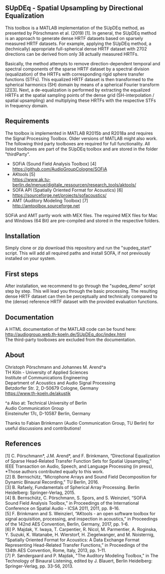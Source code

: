 ## SUpDEq - Spatial Upsampling by Directional Equalization
This toolbox is a MATLAB implementation of the SUpDEq method, as presented by Pörschmann et al. (2019) [1]. In general, the SUpDEq method is an approach to generate dense HRTF datasets based on sparsely measured HRTF datasets. For example, applying the SUpDEq method, a (technically) appropriate full-spherical dense HRTF dataset with 2702 directions can be derived from only 38 actually measured HRTFs. 

Basically, the method attempts to remove direction-dependent temporal and spectral components of the sparse HRTF dataset by a spectral division (equalization) of the HRTFs with corresponding rigid sphere transfer functions (STFs). This equalized HRTF dataset is then transformed to the spherical harmonics (SH) domain by means of a spherical Fourier transform [2][3]. Next, a de-equalization is performed by extracting the equalized HRTFs at the spatial sampling points of the dense grid (SH-interpolation / spatial upsampling) and multiplying these HRTFs with the respective STFs in frequency domain.

## Requirements
The toolbox is implemented in MATLAB R2015b and R2018a and requires the Signal Processing Toolbox. Older versions of MATLAB might also work. The following third party toolboxes are required for full functionality. All listed toolboxes are part of the SUpDEq toolbox and are stored in the folder "thirdParty".

- SOFiA (Sound Field Analysis Toolbox) [4]  
 https://github.com/AudioGroupCologne/SOFiA
- AKtools [5]   
https://www.ak.tu-berlin.de/menue/digitale_ressourcen/research_tools/aktools/
- SOFA API (Spatially Oriented Format for Acoustics) [6]  
https://sourceforge.net/projects/sofacoustics/
- AMT (Auditory Modeling Toolbox) [7]  
http://amtoolbox.sourceforge.net  

SOFiA and AMT partly work with MEX files. The required MEX files for Mac and Windows (64 Bit) are pre-compiled and stored in the respective folders. 


## Installation
Simply clone or zip download this repository and run the "supdeq_start" script. This will add all required paths and install SOFA, if not previously installed on your system. 

## First steps
After installation, we recommend to go through the "supdeq_demo" script step by step. This will lead you through the basic processing. The resulting dense HRTF dataset can then be perceptually and technically compared to the (dense) reference HRTF dataset with the provided evaluation functions.

## Documentation
A HTML documentation of the MATLAB code can be found here: http://audiogroup.web.th-koeln.de/SUpDEq_doc/index.html  
The third-party toolboxes are excluded from the documentation.

## About
Christoph Pörschmann and Johannes M. Arend^a  
TH Köln - University of Applied Sciences  
Institute of Communications Engineering  
Department of Acoustics and Audio Signal Processing  
Betzdorfer Str. 2, D-50679 Cologne, Germany  
https://www.th-koeln.de/akustik  


^a Also at: Technical University of Berlin  
Audio Communication Group  
Einsteinufer 17c, D-10587 Berlin, Germany  

Thanks to Fabian Brinkmann (Audio Communication Group, TU Berlin) for useful discussions and contributions!



## References
[1] C. Pörschmann*, J.M. Arend*, and F. Brinkmann, “Directional Equalization of Sparse Head-Related Transfer Function Sets for Spatial Upsampling,” IEEE Transaction on Audio, Speech, and Language Processing (in press), *Those authors contributed equally to this work.  
[2] B. Bernschütz, “Microphone Arrays and Sound Field Decomposition for Dynamic Binaural Recording,” TU Berlin, 2016.  
[3] B. Rafaely, Fundamentals of Spherical Array Processing. Berlin Heidelberg: Springer-Verlag, 2015.  
[4] B. Bernschütz, C. Pörschmann, S. Spors, and S. Weinzierl, “SOFiA Sound Field Analysis Toolbox,” in Proceedings of the International Conference on Spatial Audio - ICSA 2011, 2011, pp. 8–16.  
[5] F. Brinkmann and S. Weinzierl, “AKtools - an open software toolbox for signal acquisition, processing, and inspection in acoustics,” in Proceedings of the 142nd AES Convention, Berlin, Germany, 2017, pp. 1–6.  
[6] P. Majdak, Y. Iwaya, T. Carpentier, R. Nicol, M. Parmentier, A. Roginska, Y. Suzuki, K. Watanabe, H. Wierstorf, H. Ziegelwanger, and M. Noisternig, “Spatially Oriented Format for Acoustics: A Data Exchange Format Representing Head-Related Transfer Functions,” in Proceedings of the 134th AES Convention, Rome, Italy, 2013, pp. 1–11.  
[7] P. Søndergaard and P. Majdak, "The Auditory Modeling Toolbox," in The Technology of Binaural Listening, edited by J. Blauert, Berlin Heidelberg: Springer-Verlag, pp. 33-56, 2013.
